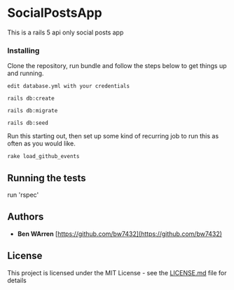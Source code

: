# SocialPostsApp

This is a rails 5 api only social posts app

### Installing

Clone the repository, run bundle and follow the steps below to get things up and running.

```
edit database.yml with your credentials
```

```
rails db:create
```

```
rails db:migrate
```

```
rails db:seed
```
Run this starting out, then set up some kind of recurring job to run this as often as you would like.
```
rake load_github_events
```

## Running the tests

run 'rspec'


## Authors

* **Ben WArren** [https://github.com/bw7432](https://github.com/bw7432)

## License

This project is licensed under the MIT License - see the [LICENSE.md](LICENSE.md) file for details
